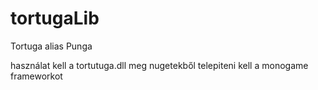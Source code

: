 # tortugaLib
Tortuga alias Punga



használat 
kell a tortutuga.dll
meg nugetekből telepiteni kell a monogame frameworkot

